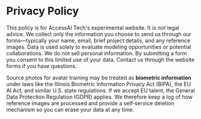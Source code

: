 # Privacy Policy

This policy is for AccessAI Tech's experimental website. It is *not* legal advice.
We collect only the information you choose to send us through our forms—typically
your name, email, brief project details, and any reference images. Data is used
solely to evaluate modeling opportunities or potential collaborations. We do not
sell personal information. By submitting a form you consent to this limited use
of your data. Contact us through the website forms if you have questions.

Source photos for avatar training may be treated as **biometric information** under
laws like the Illinois Biometric Information Privacy Act (BIPA), the EU AI Act,
and similar U.S. state regulations. If we accept EU talent, the General Data
Protection Regulation (GDPR) applies. We therefore keep a log of how reference
images are processed and provide a self‑service deletion mechanism so you can
erase your data at any time.
